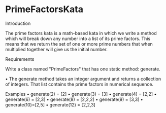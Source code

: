 # PrimeFactorsKata

Introduction
 
The prime factors kata is a math-based kata in which we write a method which will break down any number into a list of its prime factors. This means that we return the set of one or more prime numbers that when multiplied together will give us the initial number.
 
Requirements
 
Write a class named "PrimeFactors" that has one static method: generate.
 
• The generate method takes an integer argument and returns a collection of integers. That list contains the prime factors in numerical sequence.
 
Examples
• generate(2) = [2]
• generate(3) = [3]
• generate(4) = [2,2]
• generate(6) = [2,3]
• generate(8) = [2,2,2]
• generate(9) = [3,3]
• generate(10)=[2,5]
• generate(12) = [2,2,3]
